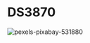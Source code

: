 # DS3870

  ![pexels-pixabay-531880](https://user-images.githubusercontent.com/89397652/131135497-8d3b4584-cbdc-491b-a8e1-b295f3e3a415.jpg)

